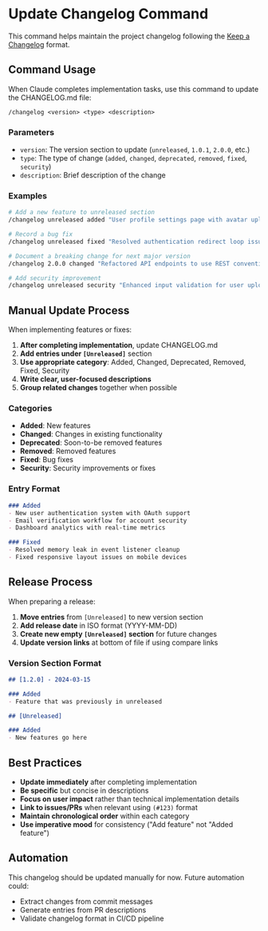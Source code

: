 # Update Changelog Command

This command helps maintain the project changelog following the [Keep a Changelog](https://keepachangelog.com/en/1.1.0/) format.

## Command Usage

When Claude completes implementation tasks, use this command to update the CHANGELOG.md file:

```
/changelog <version> <type> <description>
```

### Parameters

- `version`: The version section to update (`unreleased`, `1.0.1`, `2.0.0`, etc.)
- `type`: The type of change (`added`, `changed`, `deprecated`, `removed`, `fixed`, `security`)
- `description`: Brief description of the change

### Examples

```bash
# Add a new feature to unreleased section
/changelog unreleased added "User profile settings page with avatar upload"

# Record a bug fix
/changelog unreleased fixed "Resolved authentication redirect loop issue"

# Document a breaking change for next major version
/changelog 2.0.0 changed "Refactored API endpoints to use REST conventions (BREAKING)"

# Add security improvement
/changelog unreleased security "Enhanced input validation for user uploads"
```

## Manual Update Process

When implementing features or fixes:

1. **After completing implementation**, update CHANGELOG.md
2. **Add entries under `[Unreleased]`** section
3. **Use appropriate category**: Added, Changed, Deprecated, Removed, Fixed, Security
4. **Write clear, user-focused descriptions**
5. **Group related changes** together when possible

### Categories

- **Added**: New features
- **Changed**: Changes in existing functionality  
- **Deprecated**: Soon-to-be removed features
- **Removed**: Removed features
- **Fixed**: Bug fixes
- **Security**: Security improvements or fixes

### Entry Format

```markdown
### Added
- New user authentication system with OAuth support
- Email verification workflow for account security
- Dashboard analytics with real-time metrics

### Fixed
- Resolved memory leak in event listener cleanup
- Fixed responsive layout issues on mobile devices
```

## Release Process

When preparing a release:

1. **Move entries** from `[Unreleased]` to new version section
2. **Add release date** in ISO format (YYYY-MM-DD)
3. **Create new empty `[Unreleased]` section** for future changes
4. **Update version links** at bottom of file if using compare links

### Version Section Format

```markdown
## [1.2.0] - 2024-03-15

### Added
- Feature that was previously in unreleased

## [Unreleased]

### Added
- New features go here
```

## Best Practices

- **Update immediately** after completing implementation
- **Be specific** but concise in descriptions
- **Focus on user impact** rather than technical implementation details  
- **Link to issues/PRs** when relevant using `(#123)` format
- **Maintain chronological order** within each category
- **Use imperative mood** for consistency ("Add feature" not "Added feature")

## Automation

This changelog should be updated manually for now. Future automation could:
- Extract changes from commit messages
- Generate entries from PR descriptions
- Validate changelog format in CI/CD pipeline